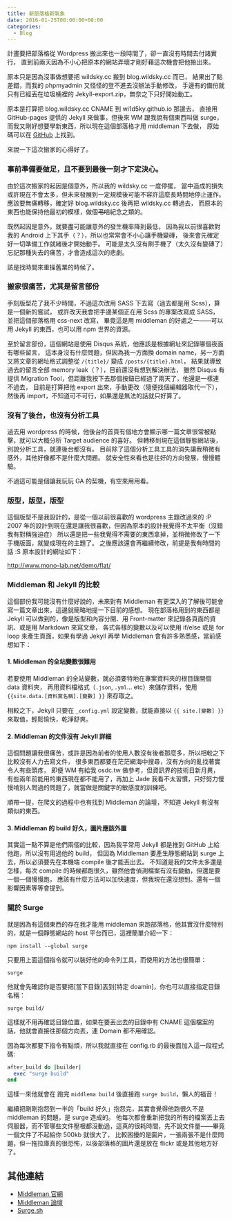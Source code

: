 ```yaml
---
title: 新部落格新氣象
date: 2016-01-25T00:00:00+08:00
categories:
  - Blog
---
```


計畫要把部落格從 Wordpress 搬出來也一段時間了，卻一直沒有時間去付諸實行，
直到前兩天因為不小心把原本的網站弄壞才剛好藉這次機會把他搬出來。

原本只是因為沒事做想要把 wildsky.cc 搬到 blog.wildsky.cc 而已，
結果出了點差錯，而我的 phpmyadmin 又怪怪的登不進去沒辦法手動修改，
手邊有的備份就只有已經丟在垃圾桶裡的 Jekyll-export.zip，無奈之下只好開始動工。

原本是打算把 blog.wildsky.cc CNAME 到 wi1d5ky.github.io 那邊去，
直接用 GitHub-pages 提供的 Jekyll 來做事，但後來 WM 跟我說有個東西叫做 surge，
而我又剛好想要學新東西，所以現在這個部落格才用 middleman 下去做，
原始碼可以在 [GitHub](https://github.com/wi1d5ky/blog.wildsky.cc) 上找到。

來說一下這次搬家的心得好了。

### 事前準備要做足，且不要到最後一刻才下定決心。

由於這次搬家的起因是個意外，所以我的 wildsky.cc 一度停擺，
當中造成的損失或許現在不會太多，但未來發展到一定規模後可能不容許這麼長時間地停止運作。
應該要無痛轉移，確定好 blog.wildsky.cc 後再把 wildsky.cc 轉過去，
而原本的東西也能保持他最初的模樣，做個<del>弔唁</del>紀念之類的。

既然起因是意外，就要盡可能讓意外的發生機率降到最低，
因為我以前很喜歡對我的 Android 上下其手（？），所以也常常會不小心讓手機變磚，
後來會先確定好一切準備工作就緒後才開始動手。
可能是太久沒有刷手機了（太久沒有變磚了）忘記那種失去的痛苦，才會造成這次的悲劇。

該是找時間來重操舊業的時候了。

### 搬家很痛苦，尤其是留言部份

手刻版型花了我不少時間，不過這次改用 SASS 下去寫（過去都是用 Scss），算是一個新的嘗試，
或許改天我會把手邊某個正在用 Scss 的專案改寫成 SASS，並把這個部落格用 css-next 改寫，
畢竟這是用 middleman 的好處之一——可以用 Jekyll 的東西，也可以用 npm 世界的資源。

至於留言部份，這個網站是使用 Disqus 系統，他應該是根據網址來記錄哪個夜面有哪些留言，
這本身沒有什麼問題，但因為我一方面換 domain name，另一方面又將文章的網址格式調整從 `/{title}/` 變成 `/posts/{title}.html`，
結果就導致過去的留言全部 memory leak（？），目前還沒有想到解決辦法，
雖然 Disqus 有提供 Migration Tool，但距離我按下去那個按鈕已經過了兩天了，他還是一樣連不過去，
目前是打算把他 export 出來，手動更改（隨便找個編輯器取代一下），然後再 import，不知道可不可行，如果還是無法的話就只好算了。

### 沒有了後台，也沒有分析工具

過去用 wordpress 的時候，他後台的首頁有個地方會顯示哪一篇文章很常被點擊，就可以大概分析 Target audience 的喜好。
但轉移到現在這個靜態網站後，別說分析工具，就連後台都沒有。
目前除了這個分析工具工具的消失讓我稍微有感外，其他好像都不是什麼大問題。
就安全性來看也是往好的方向發展，慢慢體驗。

不過這可能是個讓我玩玩 GA 的契機，有空來用用看。

### 版型，版型，版型

這個版型不是我設計的，是從一個以前很喜歡的 wordpress 主題改過來的 :P
2007 年的設計到現在還是讓我很喜歡，但因為原本的設計我覺得不太平衡（沒錯我有對稱強迫症）
所以還是把一些我覺得不需要的東西拿掉，並稍微修改了一下手機版面，就變成現在的主題了。
之後應該還會再繼續修改，前提是我有時間的話 :S
原本設計的網址如下：

<http://www.mono-lab.net/demo/flat/>

### Middleman 和 Jekyll 的比較

這個部份我可能沒有什麼好說的，未來對有 Middleman 有更深入的了解後可能會寫一篇文章出來，這邊就簡略地提一下目前的感想。
現在部落格用到的東西都是 Jekyll 可以做到的，像是版型和內容分開、用 Front-matter 來記錄各頁面的資訊、或是用 Markdown 來寫文章，
各式各樣的變數以及可以使用 if/else 或是 for loop 來產生頁面，如果有學過 Jekyll 再學 Middleman 會有許多熟悉感，當前感想如下：

#### 1. Middleman 的全站變數很難用

若要使用 Middleman 的全站變數，就必須要特地在專案資料夾的根目錄開個 data 資料夾，
再用資料檔格式（`.json`, `.yml`... etc）來儲存資料，使用 `{{site.data.[資料黨名稱].[變數] }}` 來存取之。

相較之下，Jekyll 只要在 `_config.yml` 設定變數，就能直接以 `{{ site.[變數] }}` 來取值，輕鬆愉快，乾淨舒爽。

#### 2. Middleman 的文件沒有 Jekyll 詳細

這個問題讓我很痛苦，或許是因為前者的使用人數沒有後者那麼多，所以相較之下比較沒有人力去寫文件，
很多東西都要在茫茫網海中搜尋，沒有方向的亂找著實令人有些頭疼，
即便 WM 有給我 osdc.tw 做參考，但資訊界的技術日新月異，
有些兩年前能用的東西現在都不能用了，再加上 Jade 我看不太習慣，只好努力慢慢啃別人問過的問題了，就當做是關鍵字的敏感度的訓練吧。

順帶一提，在爬文的過程中也有找到 Middleman 的論壇，不知道 Jekyll 有沒有類似的東西。

#### 3. Middleman 的 build 好久，圖片應該外置

其實這一點不算是他們兩個的比較，因為我平常用 Jekyll 都是推到 GitHub 上給他跑，所以沒有用過他的 build，
但因為 Middleman 要產生靜態網站到 surge 上去，所以必須要先在本機端 compile 後才能丟出去。
不知道是我的文件太多還是怎樣，每次 compile 的時候都跑很久，雖然他會偵測檔案有沒有變動，但還是要一個一個慢慢跑，
應該有什麼方法可以加快速度，但我現在還沒想到。還有一個影響因素等等會提到。

### 關於 Surge

就是因為有這個東西的存在我才能用 middleman 來跑部落格，他其實沒什麼特別的，就是一個靜態網站的 host 平台而已，這裡簡單介紹一下：

`npm install --global surge`

只要用上面這個指令就可以裝好他的命令列工具，而使用的方法也很簡單：

`surge`

他就會先確認你是否要把[當下目錄]丟到[特定 doamin]，你也可以直接指定目錄名稱：

`surge build/`

這樣就不用再確認目錄位置，如果在要丟出去的目錄中有 CNAME 這個檔案的話，他就會直接往那個方向丟，連 Domain 都不用確認。

因為每次都要下指令有點煩，所以我就直接在 config.rb 的最後面加入這一段程式碼:

```ruby
after_build do |builder|
  exec "surge build"
end
```

這樣一來他就會在 跑完 `middlema build` 後直接跑 `surge build`，懶人的福音！

繼續把剛剛抱怨到一半的「build 好久」抱怨完，其實會覺得他跑很久不是 middleman 的問題，是 surge 造成的。
他每次都會重新把我的所有的檔案丟上去伺服器，而不管哪些文件壓根都沒動過，這真的很耗時間，先不說文件量——畢竟一個文件了不起給你 500kb 就很大了，
比較困擾的是圖片，一張兩張不是什麼問題，但一拖拉庫真的很恐怖，以後部落格的圖片還是放在 flickr 或是其他地方好了。

## 其他連結

- [Middleman 官網](http://middlemanapp.com/)
- [Middleman 論壇](https://forum.middlemanapp.com/)
- [Surge.sh](http://surge.sh/)
